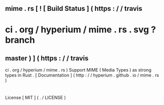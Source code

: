 #
mime
.
rs
[
!
[
Build
Status
]
(
https
:
/
/
travis
-
ci
.
org
/
hyperium
/
mime
.
rs
.
svg
?
branch
=
master
)
]
(
https
:
/
/
travis
-
ci
.
org
/
hyperium
/
mime
.
rs
)
Support
MIME
(
Media
Types
)
as
strong
types
in
Rust
.
[
Documentation
]
(
http
:
/
/
hyperium
.
github
.
io
/
mime
.
rs
)
#
#
License
[
MIT
]
(
.
/
LICENSE
)
